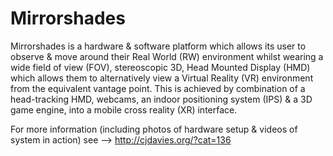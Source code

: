 Mirrorshades
============

Mirrorshades is a hardware & software platform which allows its user to observe & move around their Real World (RW) environment whilst wearing a wide field of view (FOV), stereoscopic 3D, Head Mounted Display (HMD) which allows them to alternatively view a Virtual Reality (VR) environment from the equivalent vantage point. This is achieved by combination of a head-tracking HMD, webcams, an indoor positioning system (IPS) & a 3D game engine, into a mobile cross reality (XR) interface.

For more information (including photos of hardware setup & videos of system in action) see --> http://cjdavies.org/?cat=136
